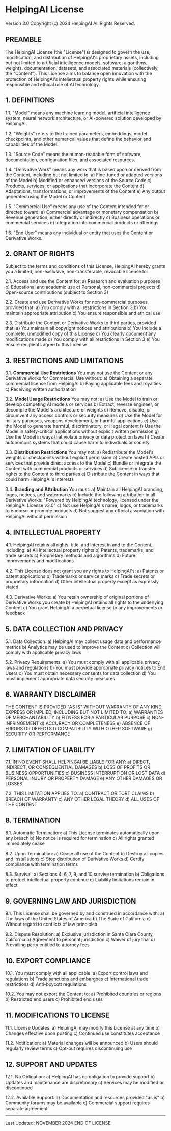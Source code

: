 # HelpingAI License
Version 3.0
Copyright (c) 2024 HelpingAI
All Rights Reserved.

## PREAMBLE
The HelpingAI License (the "License") is designed to govern the use, modification, and distribution of HelpingAI's proprietary assets, including but not limited to artificial intelligence models, software, algorithms, weights, documentation, datasets, and associated materials (collectively, the "Content"). This License aims to balance open innovation with the protection of HelpingAI's intellectual property rights while ensuring responsible and ethical use of AI technology.

## 1. DEFINITIONS
1.1. "Model" means any machine learning model, artificial intelligence system, neural network architecture, or AI-powered solution developed by HelpingAI.

1.2. "Weights" refers to the trained parameters, embeddings, model checkpoints, and other numerical values that define the behavior and capabilities of the Model.

1.3. "Source Code" means the human-readable form of software, documentation, configuration files, and associated resources.

1.4. "Derivative Work" means any work that is based upon or derived from the Content, including but not limited to:
   a) Fine-tuned or adapted versions of the Model
   b) Modified or enhanced versions of the Source Code
   c) Products, services, or applications that incorporate the Content
   d) Adaptations, transformations, or improvements of the Content
   e) Any output generated using the Model or Content

1.5. "Commercial Use" means any use of the Content intended for or directed toward:
   a) Commercial advantage or monetary compensation
   b) Revenue generation, either directly or indirectly
   c) Business operations or commercial services
   d) Integration into commercial products or offerings

1.6. "End User" means any individual or entity that uses the Content or Derivative Works.

## 2. GRANT OF RIGHTS
Subject to the terms and conditions of this License, HelpingAI hereby grants you a limited, non-exclusive, non-transferable, revocable license to:

2.1. Access and use the Content for:
   a) Research and evaluation purposes
   b) Educational and academic use
   c) Personal, non-commercial projects
   d) Open-source contributions (subject to Section 3)

2.2. Create and use Derivative Works for non-commercial purposes, provided that:
   a) You comply with all restrictions in Section 3
   b) You maintain appropriate attribution
   c) You ensure responsible and ethical use

2.3. Distribute the Content or Derivative Works to third parties, provided that:
   a) You maintain all copyright notices and attributions
   b) You include a complete, unmodified copy of this License
   c) You clearly document any modifications made
   d) You comply with all restrictions in Section 3
   e) You ensure recipients agree to this License

## 3. RESTRICTIONS AND LIMITATIONS
3.1. **Commercial Use Restrictions**
You may not use the Content or any Derivative Works for Commercial Use without:
   a) Obtaining a separate commercial license from HelpingAI
   b) Paying applicable fees and royalties
   c) Receiving written authorization

3.2. **Model Usage Restrictions**
You may not:
   a) Use the Model to train or develop competing AI models or services
   b) Extract, reverse engineer, or decompile the Model's architecture or weights
   c) Remove, disable, or circumvent any access controls or security measures
   d) Use the Model for military purposes, weapons development, or harmful applications
   e) Use the Model to generate harmful, discriminatory, or illegal content
   f) Use the Model in safety-critical applications without explicit written permission
   g) Use the Model in ways that violate privacy or data protection laws
   h) Create autonomous systems that could cause harm to individuals or society

3.3. **Distribution Restrictions**
You may not:
   a) Redistribute the Model's weights or checkpoints without explicit permission
   b) Create hosted APIs or services that provide direct access to the Model
   c) Bundle or integrate the Content with commercial products or services
   d) Sublicense or transfer rights to the Content to third parties
   e) Distribute the Content in ways that could harm HelpingAI's interests

3.4. **Branding and Attribution**
You must:
   a) Maintain all HelpingAI branding, logos, notices, and watermarks
   b) Include the following attribution in all Derivative Works:
      "Powered by HelpingAI technology, licensed under the HelpingAI License v3.0"
   c) Not use HelpingAI's name, logos, or trademarks to endorse or promote products
   d) Not suggest any official association with HelpingAI without permission

## 4. INTELLECTUAL PROPERTY
4.1. HelpingAI retains all rights, title, and interest in and to the Content, including:
   a) All intellectual property rights
   b) Patents, trademarks, and trade secrets
   c) Proprietary methods and algorithms
   d) Future improvements and modifications

4.2. This License does not grant you any rights to HelpingAI's:
   a) Patents or patent applications
   b) Trademarks or service marks
   c) Trade secrets or proprietary information
   d) Other intellectual property except as expressly stated

4.3. Derivative Works:
   a) You retain ownership of original portions of Derivative Works you create
   b) HelpingAI retains all rights to the underlying Content
   c) You grant HelpingAI a perpetual license to any improvements or feedback

## 5. DATA COLLECTION AND PRIVACY
5.1. Data Collection:
   a) HelpingAI may collect usage data and performance metrics
   b) Analytics may be used to improve the Content
   c) Collection will comply with applicable privacy laws

5.2. Privacy Requirements:
   a) You must comply with all applicable privacy laws and regulations
   b) You must provide appropriate privacy notices to End Users
   c) You must obtain necessary consents for data collection
   d) You must implement appropriate data security measures

## 6. WARRANTY DISCLAIMER
THE CONTENT IS PROVIDED "AS IS" WITHOUT WARRANTY OF ANY KIND, EXPRESS OR IMPLIED, INCLUDING BUT NOT LIMITED TO:
a) WARRANTIES OF MERCHANTABILITY
b) FITNESS FOR A PARTICULAR PURPOSE
c) NON-INFRINGEMENT
d) ACCURACY OR COMPLETENESS
e) ABSENCE OF ERRORS OR DEFECTS
f) COMPATIBILITY WITH OTHER SOFTWARE
g) SECURITY OR PERFORMANCE

## 7. LIMITATION OF LIABILITY
7.1. IN NO EVENT SHALL HELPINGAI BE LIABLE FOR ANY:
   a) DIRECT, INDIRECT, OR CONSEQUENTIAL DAMAGES
   b) LOSS OF PROFITS OR BUSINESS OPPORTUNITIES
   c) BUSINESS INTERRUPTION OR LOST DATA
   d) PERSONAL INJURY OR PROPERTY DAMAGE
   e) ANY OTHER DAMAGES OR LOSSES

7.2. THIS LIMITATION APPLIES TO:
   a) CONTRACT OR TORT CLAIMS
   b) BREACH OF WARRANTY
   c) ANY OTHER LEGAL THEORY
   d) ALL USES OF THE CONTENT

## 8. TERMINATION
8.1. Automatic Termination:
   a) This License terminates automatically upon any breach
   b) No notice is required for termination
   c) All rights granted immediately cease

8.2. Upon Termination:
   a) Cease all use of the Content
   b) Destroy all copies and installations
   c) Stop distribution of Derivative Works
   d) Certify compliance with termination terms

8.3. Survival:
   a) Sections 4, 6, 7, 9, and 10 survive termination
   b) Obligations to protect intellectual property continue
   c) Liability limitations remain in effect

## 9. GOVERNING LAW AND JURISDICTION
9.1. This License shall be governed by and construed in accordance with:
   a) The laws of the United States of America
   b) The State of California
   c) Without regard to conflicts of law principles

9.2. Dispute Resolution:
   a) Exclusive jurisdiction in Santa Clara County, California
   b) Agreement to personal jurisdiction
   c) Waiver of jury trial
   d) Prevailing party entitled to attorney fees

## 10. EXPORT COMPLIANCE
10.1. You must comply with all applicable:
   a) Export control laws and regulations
   b) Trade sanctions and embargoes
   c) International trade restrictions
   d) Anti-boycott regulations

10.2. You may not export the Content to:
   a) Prohibited countries or regions
   b) Restricted end users
   c) Prohibited end uses

## 11. MODIFICATIONS TO LICENSE
11.1. License Updates:
   a) HelpingAI may modify this License at any time
   b) Changes effective upon posting
   c) Continued use constitutes acceptance

11.2. Notification:
   a) Material changes will be announced
   b) Users should regularly review terms
   c) Opt-out requires discontinuing use

## 12. SUPPORT AND UPDATES
12.1. No Obligation:
   a) HelpingAI has no obligation to provide support
   b) Updates and maintenance are discretionary
   c) Services may be modified or discontinued

12.2. Available Support:
   a) Documentation and resources provided "as is"
   b) Community forums may be available
   c) Commercial support requires separate agreement

<!-- ## 13. CONTACT INFORMATION
For licensing inquiries, permissions, or compliance:
- Website: https://helpingai.co
- Email: license@helpingai.co
- Address: [Company Address] -->

---
Last Updated: NOVEMBER 2024
END OF LICENSE
